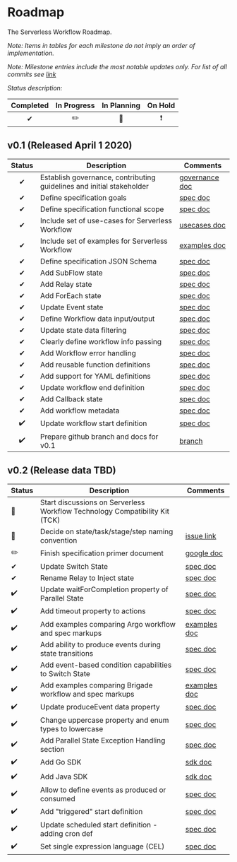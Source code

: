 # Roadmap

The Serverless Workflow Roadmap.

_Note: Items in tables for each milestone do not imply an order of implementation._

_Note: Milestone entries include the most notable updates only. For list of all commits see [link](https://github.com/cncf/wg-serverless/commits/master)_

_Status description:_

| Completed | In Progress | In Planning | On Hold |
| :--: | :--: |  :--: | :--: |
| ✔ | ✏️ | 🚩 | ❗️|

## v0.1 (Released April 1 2020)

| Status | Description | Comments |
| :--: | --- |  --- |
| ✔ | Establish governance, contributing guidelines and initial stakeholder | [governance doc](https://github.com/cncf/wg-serverless/tree/v0.1/workflow/spec/governance)  |
| ✔ | Define specification goals | [spec doc](https://github.com/cncf/wg-serverless/blob/v0.1/workflow/spec/spec.md) |
| ✔ | Define specification functional scope | [spec doc](https://github.com/cncf/wg-serverless/blob/v0.1/workflow/spec/spec.md) |
| ✔ | Include set of use-cases for Serverless Workflow | [usecases doc](https://github.com/cncf/wg-serverless/blob/v0.1/workflow/spec/usecases.md) |
| ✔ | Include set of examples for Serverless Workflow | [examples doc](https://github.com/cncf/wg-serverless/blob/v0.1/workflow/spec/examples.md) |
| ✔ | Define specification JSON Schema | [spec doc](https://github.com/cncf/wg-serverless/blob/v0.1/workflow/spec/spec.md) |
| ✔ | Add SubFlow state | [spec doc](https://github.com/cncf/wg-serverless/blob/v0.1/workflow/spec/spec.md) |
| ✔ | Add Relay state | [spec doc](https://github.com/cncf/wg-serverless/blob/v0.1/workflow/spec/spec.md) |
| ✔ | Add ForEach state | [spec doc](https://github.com/cncf/wg-serverless/blob/v0.1/workflow/spec/spec.md) |
| ✔ | Update Event state| [spec doc](https://github.com/cncf/wg-serverless/blob/v0.1/workflow/spec/spec.md) |
| ✔ | Define Workflow data input/output | [spec doc](https://github.com/cncf/wg-serverless/blob/v0.1/workflow/spec/spec.md) |
| ✔ | Update state data filtering | [spec doc](https://github.com/cncf/wg-serverless/blob/v0.1/workflow/spec/spec.md) |
| ✔ | Clearly define workflow info passing | [spec doc](https://github.com/cncf/wg-serverless/blob/v0.1/workflow/spec/spec.md) |
| ✔ | Add Workflow error handling | [spec doc](https://github.com/cncf/wg-serverless/blob/v0.1/workflow/spec/spec.md) |
| ✔ | Add reusable function definitions | [spec doc](https://github.com/cncf/wg-serverless/blob/v0.1/workflow/spec/spec.md) |
| ✔ | Add support for YAML definitions | [spec doc](https://github.com/cncf/wg-serverless/blob/v0.1/workflow/spec/spec.md) |
| ✔ | Update workflow end definition | [spec doc](https://github.com/cncf/wg-serverless/blob/v0.1/workflow/spec/spec.md) |
| ✔ | Add Callback state | [spec doc](https://github.com/cncf/wg-serverless/blob/v0.1/workflow/spec/spec.md) |
| ✔ | Add workflow metadata | [spec doc](https://github.com/cncf/wg-serverless/blob/v0.1/workflow/spec/spec.md) |
| ✔️| Update workflow start definition | [spec doc](https://github.com/cncf/wg-serverless/blob/v0.1/workflow/spec/spec.md) |
| ✔️| Prepare github branch and docs for v0.1 | [branch](https://github.com/cncf/wg-serverless/tree/v0.1/workflow/spec) |

## v0.2 (Release data TBD)

| Status | Description | Comments |
| --- | --- |  --- |
| 🚩 | Start discussions on Serverless Workflow Technology Compatibility Kit (TCK) | |
| 🚩 | Decide on state/task/stage/step naming convention | [issue link](https://github.com/cncf/wg-serverless/issues/127) |
| ✏️ | Finish specification primer document | [google doc](https://docs.google.com/document/d/11rD3Azj63G2Si0VpokSpr-1ib3mFRFHSwN6tJb-0LQM/edit#heading=h.paewfy83tetm) |
| ✔ | Update Switch State | [spec doc](../README.md) |
| ✔ | Rename Relay to Inject state | [spec doc](../README.md) |
| ✔️| Update waitForCompletion property of Parallel State | [spec doc](../README.md) |
| ✔️| Add timeout property to actions | [spec doc](../README.md) |
| ✔️| Add examples comparing Argo workflow and spec markups | [examples doc](../examples/examples-argo.md) |
| ✔️| Add ability to produce events during state transitions | [spec doc](../README.md) |
| ✔️| Add event-based condition capabilities to Switch State | [spec doc](../README.md) |
| ✔️| Add examples comparing Brigade workflow and spec markups | [examples doc](../examples/examples-brigade.md) |
| ✔️| Update produceEvent data property | [spec doc](../README.md) |
| ✔️| Change uppercase property and enum types to lowercase | [spec doc](../README.md) |
| ✔️| Add Parallel State Exception Handling section | [spec doc](../README.md) |
| ✔️| Add Go SDK | [sdk doc](../../sdk/go/README.md) |
| ✔️| Add Java SDK | [sdk doc](../../sdk/java/README.md) |
| ✔️| Allow to define events as produced or consumed | [spec doc](../README.md) |
| ✔️| Add "triggered" start definition | [spec doc](../README.md) |
| ✔️| Update scheduled start definition - adding cron def | [spec doc](../README.md) |
| ✔️| Set single expression language (CEL) | [spec doc](../README.md) |
